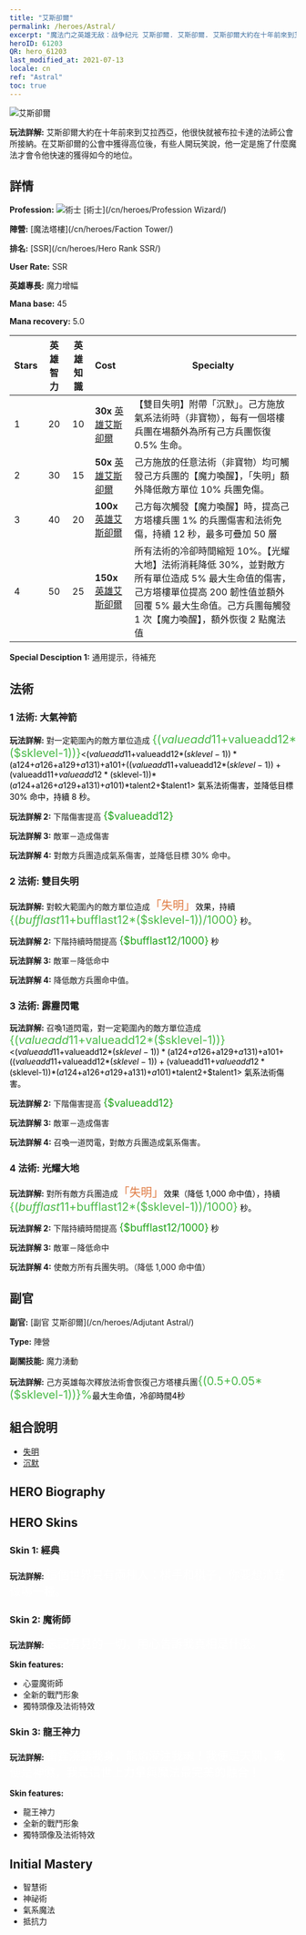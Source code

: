 ```yaml
---
title: "艾斯卻爾"
permalink: /heroes/Astral/
excerpt: "魔法门之英雄无敌：战争纪元 艾斯卻爾. 艾斯卻爾. 艾斯卻爾大約在十年前來到艾拉西亞，他很快就被布拉卡達的法師公會所接納。在艾斯卻爾的公會中獲得高位後，有些人開玩笑說，他一定是施了什麼魔法才會令他快速的獲得如今的地位。"
heroID: 61203
QR: hero_61203
last_modified_at: 2021-07-13
locale: cn
ref: "Astral"
toc: true
---
```

  ![艾斯卻爾](/images/h/h_Astral.jpg)

 **玩法詳解:** 艾斯卻爾大約在十年前來到艾拉西亞，他很快就被布拉卡達的法師公會所接納。在艾斯卻爾的公會中獲得高位後，有些人開玩笑說，他一定是施了什麼魔法才會令他快速的獲得如今的地位。
## 詳情
 **Profession:** ![術士](/images/h/h_prof_15.png)  [術士](/cn/heroes/Profession Wizard/)

 **陣營:** [魔法塔樓](/cn/heroes/Faction Tower/)

 **排名:** [SSR](/cn/heroes/Hero Rank SSR/)

 **User Rate:** SSR

 **英雄專長:** 魔力增幅

 **Mana base:** 45

 **Mana recovery:** 5.0


  | Stars | 英雄智力 | 英雄知識 | Cost |     Specialty     |
  |---------|:---------------:|:---------------:|:--|--------------------|
  |    1    | 20 | 10 | **30x** [英雄艾斯卻爾](/cn/Items/her_388/) | 【雙目失明】附帶「沉默」。己方施放氣系法術時（非寶物），每有一個塔樓兵團在場額外為所有己方兵團恢復 0.5% 生命。 |
  |    2    | 30 | 15 | **50x** [英雄艾斯卻爾](/cn/Items/her_388/) | 己方施放的任意法術（非寶物）均可觸發己方兵團的【魔力喚醒】，「失明」額外降低敵方單位 10% 兵團免傷。 |
  |    3    | 40 | 20 | **100x** [英雄艾斯卻爾](/cn/Items/her_388/) | 己方每次觸發【魔力喚醒】時，提高己方塔樓兵團 1% 的兵團傷害和法術免傷，持續 12 秒，最多可疊加 50 層 |
  |    4    | 50 | 25 | **150x** [英雄艾斯卻爾](/cn/Items/her_388/) | 所有法術的冷卻時間縮短 10%。【光耀大地】法術消耗降低 30%，並對敵方所有單位造成 5% 最大生命值的傷害，己方塔樓單位提高 200 韌性值並額外回覆 5% 最大生命值。己方兵團每觸發 1 次【魔力喚醒】，額外恢復 2 點魔法值 |

 **Special Desciption 1:** 通用提示，待補充

## 法術
### 1 法術: 大氣神箭
 **玩法詳解:** 對一定範圍內的敵方單位造成 <span style="color: #48b946;font-size:20px">{($valueadd11+$valueadd12*($sklevel-1))}</span><span style="color: black"><($valueadd11+$valueadd12*($sklevel-1))*($a124+$a126+$a129+$a131)+$a101+(($valueadd11+$valueadd12*($sklevel-1))+($valueadd11+$valueadd12*($sklevel-1))*($a124+$a126+$a129+$a131)+$a101)*$talent2+$talent1> 氣系法術傷害，並降低目標 30% 命中，持續 8 秒。

 **玩法詳解 2:** 下階傷害提高 <span style="color: #1ca216;font-size:18px">{$valueadd12}</span><span style="color: black">

 **玩法詳解 3:** 敵軍－造成傷害

 **玩法詳解 4:** 對敵方兵團造成氣系傷害，並降低目標 30% 命中。

### 2 法術: 雙目失明
 **玩法詳解:** 對較大範圍內的敵方單位造成<span style="color: #e07c44;font-size:20px">「失明」</span><span style="color: black">效果，持續 <span style="color: #48b946;font-size:20px">{($bufflast11+$bufflast12*($sklevel-1))/1000}</span><span style="color: black"> 秒。

 **玩法詳解 2:** 下階持續時間提高 <span style="color: #1ca216;font-size:18px">{$bufflast12/1000}</span><span style="color: black"> 秒

 **玩法詳解 3:** 敵軍－降低命中

 **玩法詳解 4:** 降低敵方兵團命中值。

### 3 法術: 霹靂閃電
 **玩法詳解:** 召喚1道閃電，對一定範圍內的敵方單位造成 <span style="color: #48b946;font-size:20px">{($valueadd11+$valueadd12*($sklevel-1))}</span><span style="color: black"><($valueadd11+$valueadd12*($sklevel-1))*($a124+$a126+$a129+$a131)+$a101+(($valueadd11+$valueadd12*($sklevel-1))+($valueadd11+$valueadd12*($sklevel-1))*($a124+$a126+$a129+$a131)+$a101)*$talent2+$talent1> 氣系法術傷害。

 **玩法詳解 2:** 下階傷害提高 <span style="color: #1ca216;font-size:18px">{$valueadd12}</span><span style="color: black">

 **玩法詳解 3:** 敵軍－造成傷害

 **玩法詳解 4:** 召喚一道閃電，對敵方兵團造成氣系傷害。

### 4 法術: 光耀大地
 **玩法詳解:** 對所有敵方兵團造成<span style="color: #e07c44;font-size:20px">「失明」</span><span style="color: black">效果（降低 1,000 命中值），持續 <span style="color: #48b946;font-size:20px">{($bufflast11+$bufflast12*($sklevel-1))/1000}</span><span style="color: black"> 秒。

 **玩法詳解 2:** 下階持續時間提高 <span style="color: #1ca216;font-size:18px">{$bufflast12/1000}</span><span style="color: black"> 秒

 **玩法詳解 3:** 敵軍－降低命中

 **玩法詳解 4:** 使敵方所有兵團失明。（降低 1,000 命中值）


## 副官

 **副官:**  [副官 艾斯卻爾](/cn/heroes/Adjutant Astral/) 

 **Type:**  陣營 

 **副關技能:**  魔力湧動 

 **玩法詳解:** 己方英雄每次釋放法術會恢復己方塔樓兵團<span style="color: #48b946;font-size:20px">{(0.5+0.05*($sklevel-1))}%</span><span style="color: black">最大生命值，冷卻時間4秒

## 組合說明

* [失明](/cn/combination/失明/) 
* [沉默](/cn/combination/沉默/) 

## HERO Biography

## HERO Skins
### Skin 1: **經典**

 **玩法詳解:** <span style="color: #ffffff;font-size:20px">這個世界只有兩種人：棋手和棋子，你要想清楚做哪一種。</span>


### Skin 2: **魔術師**

 **玩法詳解:** <span style="color: #ffffff;font-size:20px">忘記看見的一切，用心告訴我真相是什麼。</span>

 **Skin features:** 

   - 心靈魔術師
   - 全新的戰鬥形象
   - 獨特頭像及法術特效

### Skin 3: **龍王神力**

 **玩法詳解:** <span style="color: #ffffff;font-size:20px">雷霆澆鑄我身，龍焰灌注我魂！我便是天罰，我便是神懲，我是這世上力量與魔法最完美的融合！</span>

 **Skin features:** 

   - 龍王神力
   - 全新的戰鬥形象
   - 獨特頭像及法術特效


## Initial Mastery
   - 智慧術
   - 神祕術
   - 氣系魔法
   - 抵抗力
